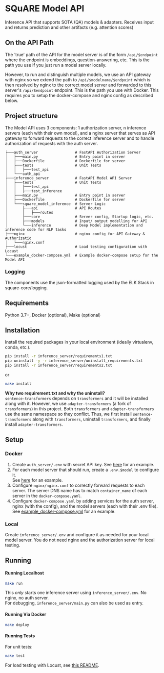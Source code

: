 # SQuARE Model API
Inference API that supports SOTA (QA) models & adapters. 
Receives input and returns prediction and other artifacts (e.g. attention scores)

## On the API Path
The 'true' path of the API for the model server is of the form `/api/$endpoint` where the endpoint
is embeddings, question-answering, etc. This is the path you use if you just run a model server locally.

However, to run and distinguish multiple models, we use an API gateway with nginx so we extend 
the path to `/api/$modelname/$endpoint` which is then resolved by nginx to the correct model server and forwarded
to this server's `/api/$endpoint` endpoint. This is the path you use with Docker.
This requires you to setup the docker-compose and nginx config as described below.

## Project structure

The Model API uses 3 components: 
1 authorization server, n inference servers (each with their own model), 
and a nginx server that serves as API gateway to forward requests to the correct inference server and
to handle authorization of requests with the auth server.
```
├───auth_server                 # FastAPI Authorization Server
│   ├───main.py                 # Entry point in server
│   ├───Dockerfile              # Dockerfile for server
│   ├───tests                   # Unit Tests
│   │   ├───test_api
│   └───auth_api
├───inference_server            # FastAPI Model API Server
│   ├───tests                   # Unit Tests
│   │   ├───test_api
│   │   ├───test_inference
│   ├───main.py                 # Entry point in server
│   ├───Dockerfile              # Dockerfile for server
│   └───square_model_inference  # Server Logic
│       ├───api                 # API Routes
│       │   ├───routes
│       ├───core                # Server config, Startup logic, etc.
│       ├───models              # Input/ output modelling for API
│       └───inference           # Deep Model implementation and inference code for NLP tasks
├───nginx                       # nginx config for API Gateway & Authorizatio
│   └───nginx.conf
├───locust                      # Load testing configuration with Locust
└───example_docker-compose.yml  # Example docker-compose setup for the Model API
```

### Logging
The components use the json-formatted logging used by the ELK Stack in square-core/logging.

## Requirements

Python 3.7+, Docker (optional), Make (optional)

## Installation
Install the required packages in your local environment (ideally virtualenv, conda, etc.).
```bash
pip install -r inference_server/requirements1.txt
pip uninstall -y -r inference_server/uninstall_requirements.txt
pip install -r inference_server/requirements2.txt
```
or
```sh
make install
```
**Why two requirement.txt and why the uninstall?**  
`sentence-transformers` depends on `transformers` and it will be installed along with it.
However, we use `adapter-transformers` (a fork of `transformers`) in this project.
Both `transformers` and `adapter-transformers` use the same namespace so they conflict.
Thus, we first install `sentence-transformers` along with `transformers`, 
uninstall `transformers`, and finally install `adapter-transformers`.


## Setup
### Docker
1. Create `auth_server/.env` with secret API key. See [here](auth_server/.env.example) for an example.
2. For each model server that should run, create a `.env.$model` to configure it.  
   See [here](inference_server/.env.example) for an example.
3. Configure `nginx/nginx.conf` to correctly forward requests to each server. The server DNS name has to
   match `container_name` of each server in the `docker-compose.yaml`.
4. Configure `docker-compose.yaml` by adding services for the auth server, nginx (with the config), and the
   model servers (each with their .env file). See [example_docker-compose.yml](example_docker-compose.yml) for an example.
### Local
Create `inference_server/.env` and configure it as needed for your local model server.
You do not need nginx and the authorization server for local testing.

## Running

#### Running Localhost

```sh
make run
```
This *only* starts one inference server using `inference_server/.env`. No nginx, no auth server.  
For debugging, `inference_server/main.py` can also be used as entry.


#### Running Via Docker

```sh
make deploy
```

#### Running Tests
For unit tests:
```sh
make test
```
For load testing with Locust, see [this README](locust/README.md).
